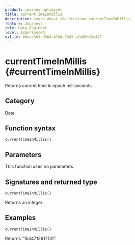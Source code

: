 ```yaml
---
product: journey optimizer
title: currentTimeInMillis
description: Learn about the function currentTimeInMillis
feature: Journeys
role: Data Engineer
level: Experienced
exl-id: 8deec661-d504-4764-85d7-afe80b62c477
---
```

# currentTimeInMillis {#currentTimeInMillis}

Returns current time in epoch milliseconds.

## Category

Date

## Function syntax

`currentTimeInMillis()`

## Parameters

This function uses no parameters.

## Signatures and returned type

`currentTimeInMillis()`

Returns an integer.

## Examples

`currentTimeInMillis()`

Returns "1544712617131".
